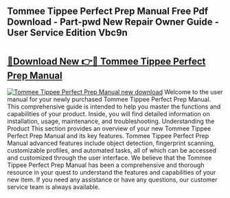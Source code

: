 ## Tommee Tippee Perfect Prep Manual Free Pdf Download - Part-pwd New Repair Owner Guide - User Service Edition Vbc9n

# <h2><a href="http://cf14373.oget.top/?id=Tommee+Tippee+Perfect+Prep+Manual">🔗Download New 👉🔴 Tommee Tippee Perfect Prep Manual</a></h2>

[![Tommee Tippee Perfect Prep Manual new download](https://i.imgur.com/5g1atiW.png)](http://cf14373.oget.top/?id=Tommee+Tippee+Perfect+Prep+Manual)
Welcome to the user manual for your newly purchased Tommee Tippee Perfect Prep Manual. This comprehensive guide is intended to help you master the functions and capabilities of your product. Inside, you will find detailed information on installation, usage, maintenance, and troubleshooting. Understanding the Product This section provides an overview of your new Tommee Tippee Perfect Prep Manual and its key features. Tommee Tippee Perfect Prep Manual advanced features include object detection, fingerprint scanning, customizable profiles, and automated tasks, all of which can be accessed and customized through the user interface. We believe that the Tommee Tippee Perfect Prep Manual has been a comprehensive and thorough resource in your quest to understand the features and capabilities of your new item. If you need any assistance or have any questions, our customer service team is always available.
